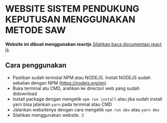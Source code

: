 # WEBSITE SISTEM PENDUKUNG KEPUTUSAN MENGGUNAKAN METODE SAW

**Website ini dibuat menggunakan reactjs**
[Silahkan baca documentasi react js](https://reactjs.org/docs/getting-started.html).

## Cara penggunakan
* Pastikan sudah terinstal NPM atau NODEJS. Install NODEJS sudah sekalian dengan NPM (https://nodejs.org/en).
* Buka terminal atu CMD, arahkan ke directori web yang sudah didownload
* Install package dengan mengetik `npm run install` atau jika sudah install yarn bisa jalankan `yarn` pada terminal atau CMD
* Jalankan websitenya dengan cara mengetik `npm run dev` atau `yarn dev`
* Silahkan menggunakan website. :)
